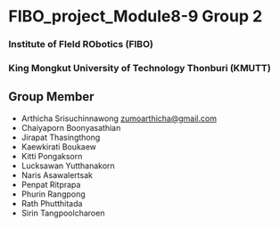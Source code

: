 # FIBO_project_Module8-9 Group 2
### Institute of FIeld RObotics (FIBO)
### King Mongkut University of Technology Thonburi (KMUTT)

## Group Member
- Arthicha      Srisuchinnawong     zumoarthicha@gmail.com
- Chaiyaporn    Boonyasathian
- Jirapat     Thasingthong
- Kaewkirati  Boukaew
- Kitti       Pongaksorn
- Lucksawan   Yutthanakorn
- Naris       Asawalertsak
- Penpat      Ritprapa
- Phurin      Rangpong
- Rath        Phutthitada
- Sirin       Tangpoolcharoen






